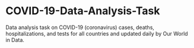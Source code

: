 # COVID-19-Data-Analysis-Task
Data analysis task on COVID-19 (coronavirus) cases, deaths, hospitalizations, and tests for all countries and updated daily by Our World in Data.
